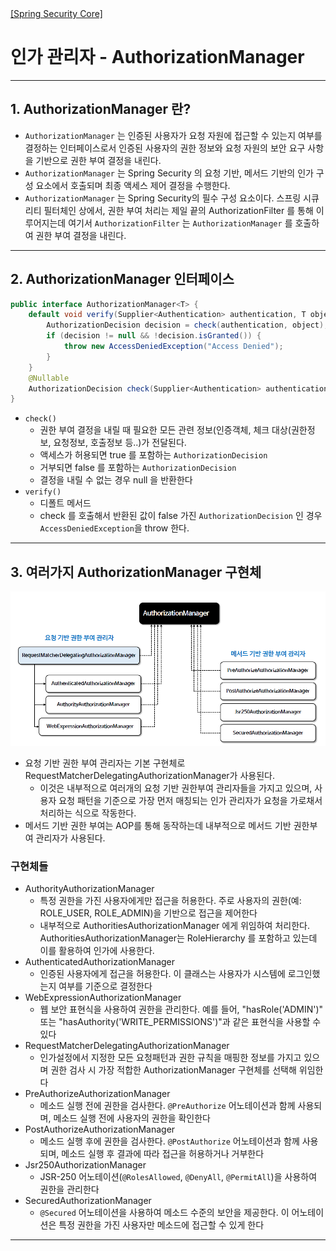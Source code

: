 <nav>
    <a href="../../#authorization-architecture" target="_blank">[Spring Security Core]</a>
</nav>

# 인가 관리자 - AuthorizationManager

---

## 1. AuthorizationManager 란?
- `AuthorizationManager` 는 인증된 사용자가 요청 자원에 접근할 수 있는지 여부를 결정하는 인터페이스로서
인증된 사용자의 권한 정보와 요청 자원의 보안 요구 사항을 기반으로 권한 부여 결정을 내린다.
- `AuthorizationManager` 는 Spring Security 의 요청 기반, 메서드 기반의 인가 구성 요소에서 호출되며 최종 액세스 제어 결정을 수행한다.
- `AuthorizationManager` 는 Spring Security의 필수 구성 요소이다. 스프링 시큐리티 필터체인 상에서, 권한 부여 처리는 제일 끝의 AuthorizationFilter 를 통해 이루어지는데
여기서 `AuthorizationFilter` 는 `AuthorizationManager` 를 호출하여 권한 부여 결정을 내린다.

---

## 2. AuthorizationManager 인터페이스
```java
public interface AuthorizationManager<T> {
	default void verify(Supplier<Authentication> authentication, T object) {
		AuthorizationDecision decision = check(authentication, object);
		if (decision != null && !decision.isGranted()) {
			throw new AccessDeniedException("Access Denied");
		}
	}
	@Nullable
	AuthorizationDecision check(Supplier<Authentication> authentication, T object);
}
```
- `check()`
  - 권한 부여 결정을 내릴 때 필요한 모든 관련 정보(인증객체, 체크 대상(권한정보, 요청정보, 호출정보 등..)가 전달된다.
  - 액세스가 허용되면 true 를 포함하는 `AuthorizationDecision`
  - 거부되면 false 를 포함하는 `AuthorizationDecision`
  - 결정을 내릴 수 없는 경우 null 을 반환한다
- `verify()`
  - 디폴트 메서드
  - check 를 호출해서 반환된 값이 false 가진 `AuthorizationDecision` 인 경우 `AccessDeniedException`을 throw 한다.

---

## 3. 여러가지 AuthorizationManager 구현체
![authorization-manager](./imgs/authorization-manager.png)

- 요청 기반 권한 부여 관리자는 기본 구현체로 RequestMatcherDelegatingAuthorizationManager가 사용된다.
  - 이것은 내부적으로 여러개의 요청 기반 권한부여 관리자들을 가지고 있으며, 사용자 요청 패턴을 기준으로 가장 먼저 매칭되는 인가 관리자가 요청을 가로채서 처리하는 식으로 작동한다.
- 메서드 기반 권한 부여는 AOP를 통해 동작하는데 내부적으로 메서드 기반 권한부여 관리자가 사용된다.

### 구현체들
- AuthorityAuthorizationManager
    - 특정 권한을 가진 사용자에게만 접근을 허용한다. 주로 사용자의 권한(예: ROLE_USER, ROLE_ADMIN)을 기반으로 접근을 제어한다
    - 내부적으로 AuthoritiesAuthorizationManager 에게 위임하여 처리한다. AuthoritiesAuthorizationManager는 RoleHierarchy 를 포함하고 있는데 이를 활용하여 인가에 사용한다.
- AuthenticatedAuthorizationManager
  - 인증된 사용자에게 접근을 허용한다. 이 클래스는 사용자가 시스템에 로그인했는지 여부를 기준으로 결정한다
- WebExpressionAuthorizationManager
  - 웹 보안 표현식을 사용하여 권한을 관리한다. 예를 들어, "hasRole('ADMIN')" 또는 "hasAuthority('WRITE_PERMISSIONS')"과 같은 표현식을 사용할 수 있다
- RequestMatcherDelegatingAuthorizationManager
  - 인가설정에서 지정한 모든 요청패턴과 권한 규칙을 매핑한 정보를 가지고 있으며 권한 검사 시 가장 적합한 AuthorizationManager 구현체를 선택해 위임한다
- PreAuthorizeAuthorizationManager
  - 메소드 실행 전에 권한을 검사한다. `@PreAuthorize` 어노테이션과 함께 사용되며, 메소드 실행 전에 사용자의 권한을 확인한다
- PostAuthorizeAuthorizationManager
  - 메소드 실행 후에 권한을 검사한다. `@PostAuthorize` 어노테이션과 함께 사용되며, 메소드 실행 후 결과에 따라 접근을 허용하거나 거부한다
- Jsr250AuthorizationManager
  - JSR-250 어노테이션(`@RolesAllowed`, `@DenyAll`, `@PermitAll`)을 사용하여 권한을 관리한다
- SecuredAuthorizationManager
  - `@Secured` 어노테이션을 사용하여 메소드 수준의 보안을 제공한다. 이 어노테이션은 특정 권한을 가진 사용자만 메소드에 접근할 수 있게 한다

---
